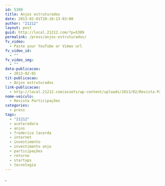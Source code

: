 ```yaml
---
id: 5389
title: Anjos estruturados
date: 2013-02-01T20:10:13-03:00
author: "21212"
layout: post
guid: http://local.21212.com/?p=5389
permalink: /press/anjos-estruturados/
fv_video:
  - Paste your YouTube or Vimeo url
fv_video_id:
  - ""
fv_video_img:
  - ""
data-publicacao:
  - 2013-02-01
tit-publicacao:
  - Anjos estruturados
link-publicacao:
  - http://local.21212.com/assets/wp-content/uploads/2013/02/Revista-Participações_EdiçãoFevereiro.pdf
nome-veiculo:
  - Revista Participações
categories:
  - press
tags:
  - "21212"
  - aceleradora
  - anjos
  - frederico lacerda
  - internet
  - investimento
  - investimento anjo
  - participações
  - retorno
  - startups
  - tecnologia
---
```

[ ](http://local.21212.com/assets/wp-content/uploads/2013/02/Revista-Participações_EdiçãoFevereiro.pdf)